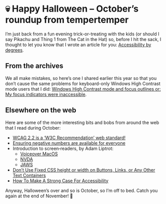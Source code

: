 # 💀 Happy Halloween – October’s roundup from tempertemper

I’m just back from a fun evening trick-or-treating with the kids (or should I say Pikachu and Thing 1 from The Cat in the Hat) so, before I hit the sack, I thought to let you know that I wrote an article for you: [Accessibility by degrees](https://www.tempertemper.net/blog/accessibility-by-degrees).


## From the archives

We all make mistakes, so here’s one I shared earlier this year so that you don’t cause the same problems for keyboard-only Windows High Contrast mode users that I did: [Windows High Contrast mode and focus outlines or: My focus indicators were inaccessible](https://www.tempertemper.net/blog/windows-high-contrast-mode-and-focus-outlines).


## Elsewhere on the web

Here are some of the more interesting bits and bobs from around the web that I read during October:

- [WCAG 2.2 is a ‘W3C Recommendation’ web standard!](https://www.w3.org/WAI/standards-guidelines/wcag/new-in-22/)
- [Ensuring negative numbers are available for everyone](https://www.deque.com/blog/ensuring-negative-numbers-are-available-for-everyone/)
- Introduction to screen‐readers, by Adam Liptrot:
    - [Voiceover MacOS](https://liptrot.org/guides/vo-macos/)
    - [NVDA](https://liptrot.org/guides/nvda)
    - [JAWS](https://liptrot.org/guides/jaws)
- [Don’t Use Fixed CSS height or width on Buttons, Links, or Any Other Text Containers](https://ashleemboyer.com/blog/don-t-use-fixed-css-height-or-width-on-text-containers)
- [How To Make A Strong Case For Accessibility](https://smart-interface-design-patterns.com/articles/accessibility-strong-case/)

Anyway, Halloween’s over and so is October, so I’m off to bed. Catch you again at the end of November! 🎃
